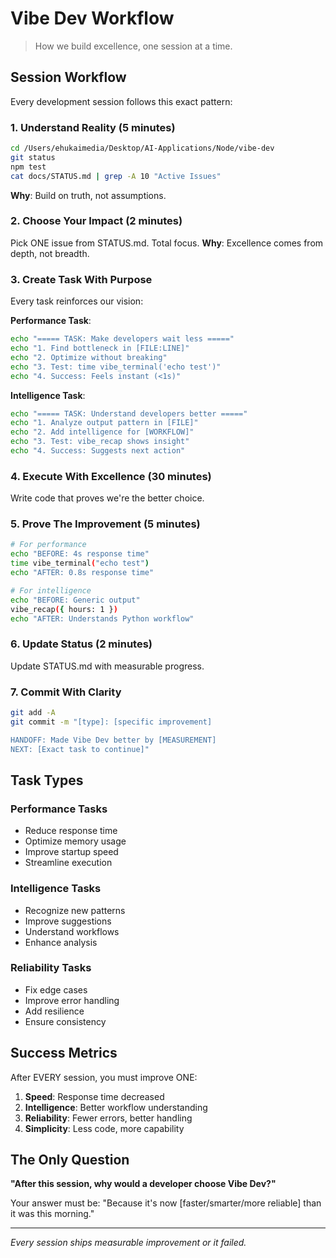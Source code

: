 # Vibe Dev Workflow

> How we build excellence, one session at a time.

## Session Workflow

Every development session follows this exact pattern:

### 1. Understand Reality (5 minutes)
```bash
cd /Users/ehukaimedia/Desktop/AI-Applications/Node/vibe-dev
git status
npm test
cat docs/STATUS.md | grep -A 10 "Active Issues"
```
**Why**: Build on truth, not assumptions.

### 2. Choose Your Impact (2 minutes)
Pick ONE issue from STATUS.md. Total focus.
**Why**: Excellence comes from depth, not breadth.

### 3. Create Task With Purpose
Every task reinforces our vision:

**Performance Task**:
```bash
echo "===== TASK: Make developers wait less ====="
echo "1. Find bottleneck in [FILE:LINE]"
echo "2. Optimize without breaking"
echo "3. Test: time vibe_terminal('echo test')"
echo "4. Success: Feels instant (<1s)"
```

**Intelligence Task**:
```bash
echo "===== TASK: Understand developers better ====="
echo "1. Analyze output pattern in [FILE]"
echo "2. Add intelligence for [WORKFLOW]"
echo "3. Test: vibe_recap shows insight"
echo "4. Success: Suggests next action"
```

### 4. Execute With Excellence (30 minutes)
Write code that proves we're the better choice.

### 5. Prove The Improvement (5 minutes)
```bash
# For performance
echo "BEFORE: 4s response time"
time vibe_terminal("echo test")
echo "AFTER: 0.8s response time"

# For intelligence
echo "BEFORE: Generic output"
vibe_recap({ hours: 1 })
echo "AFTER: Understands Python workflow"
```

### 6. Update Status (2 minutes)
Update STATUS.md with measurable progress.

### 7. Commit With Clarity
```bash
git add -A
git commit -m "[type]: [specific improvement]

HANDOFF: Made Vibe Dev better by [MEASUREMENT]
NEXT: [Exact task to continue]"
```

## Task Types

### Performance Tasks
- Reduce response time
- Optimize memory usage
- Improve startup speed
- Streamline execution

### Intelligence Tasks
- Recognize new patterns
- Improve suggestions
- Understand workflows
- Enhance analysis

### Reliability Tasks
- Fix edge cases
- Improve error handling
- Add resilience
- Ensure consistency

## Success Metrics

After EVERY session, you must improve ONE:
1. **Speed**: Response time decreased
2. **Intelligence**: Better workflow understanding
3. **Reliability**: Fewer errors, better handling
4. **Simplicity**: Less code, more capability

## The Only Question

**"After this session, why would a developer choose Vibe Dev?"**

Your answer must be: "Because it's now [faster/smarter/more reliable] than it was this morning."

---

*Every session ships measurable improvement or it failed.*
